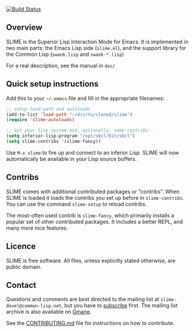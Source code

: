 [![Build Status](https://travis-ci.org/slime/slime.png?branch=master)](https://travis-ci.org/slime/slime)

Overview
--------

SLIME is the Superior Lisp Interaction Mode for Emacs. It is implemented
in two main parts: the Emacs Lisp side (`slime.el`), and the support
library for the Common Lisp (`swank.lisp` and `swank-*.lisp`)

For a real description, see the manual in `doc/`

Quick setup instructions
------------------------

Add this to your `~/.emacs` file and fill in the appropriate filenames:

```el
;; setup load-path and autoloads
(add-to-list 'load-path "~/dir/to/cloned/slime")
(require 'slime-autoloads)

;; Set your lisp system and, optionally, some contribs
(setq inferior-lisp-program "/opt/sbcl/bin/sbcl")
(setq slime-contribs '(slime-fancy))
```

Use `M-x slime` to fire up and connect to an inferior Lisp.  SLIME will
now automatically be available in your Lisp source buffers.

Contribs
--------

SLIME comes with additional contributed packages or "contribs". When SLIME
is loaded it loads the contribs you set up before in `slime-contribs`. You
can use the command `slime-setup` to reload contribs.

The most-often used contrib is `slime-fancy`, which primarily installs a
popular set of other contributed packages. It includes a better REPL, and
many more nice features.

Licence
-------

SLIME is free software. All files, unless explicitly stated otherwise, are
public domain.

Contact
-------

Questions and comments are best directed to the mailing list at
`slime-devel@common-lisp.net`, but you have to [subscribe][3] first. The
mailing list archive is also available on [Gmane][4].

See the [CONTRIBUTING.md][5] file for instructions on how to contribute.

[3]: http://www.common-lisp.net/project/slime/#mailinglist
[4]: http://news.gmane.org/gmane.lisp.slime.devel
[5]: https://github.com/slime/slime/blob/master/CONTRIBUTING.md
